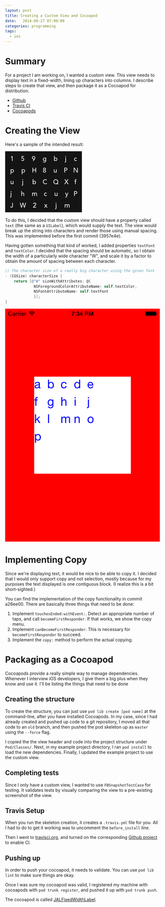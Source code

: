 ```yaml
---
layout: post
title: Creating a Custom View and Cocoapod
date:   2014-08-27 07:00:00
categories: programming
tags:
  - ios
---
```


# Summary

For a project I am working on, I wanted a custom view. This view needs
to display text in a fixed-width, lining up characters into columns. I
describe steps to create that view, and then package it as a Cocoapod
for distribution.

* [Github](https://github.com/jamiely/ios-fixed-width-label) 
* [Travis CI](https://travis-ci.org/jamiely/ios-fixed-width-label)
* [Cocoapods](http://cocoadocs.org/docsets/JALFixedWidthLabel)

# Creating the View

Here's a sample of the intended result:

![Intended result](/assets/2014-08-26-creating-a-custom-view-and-cocoapod-intended.png)

To do this, I decided that the custom view should have a property called
`text` (the same as a `UILabel`), which would supply the text. The view
would break up the string into characters and render those using manual
spacing. This was implemented before the first commit (3957e4e).

Having gotten something that kind of worked, I added properties
`textFont` and `textColor`. I decided that the spacing should be
automatic, so I obtain the width of a particularly wide character "W",
and scale it by a factor to obtain the amount of spacing between each
character.

```objective-c
// The character size of a really big character using the given font
- (CGSize) characterSize {
    return [@"W" sizeWithAttributes: @{
             NSForegroundColorAttributeName: self.textColor,
             NSFontAttributeName: self.textFont
             }];
}
```

![iPhone 4 screenshot](/assets/2014-08-26-creating-a-custom-view-and-cocoapod-iphone4.png)

# Implementing Copy

Since we're displaying text, it would be nice to be able to copy it.
I decided that I would only support copy and not selection, mostly
because for my purposes the text displayed is one contiguous block. (I
realize this is a bit short-sighted.)

You can find the implementation of the copy functionality in commit
a26ee00. There are basically three things that need to be done:

1. Implement `touchesEnded:withEvent:`. Detect an appropriate number of
   taps, and call `becomeFirstResponder`. If that works, we show the
   copy menu.
2. Implement `canBecomeFirstResponder`. This is necessary for
   `becomeFirstResponder` to succeed.
3. Implement the `copy:` method to perform the actual copying.

# Packaging as a Cocoapod

Cocoapods provide a really simple way to manage dependencies. Whenever I
interview iOS developers, I give them a big plus when they know and use
it. I'll be listing the things that need to be done

## Creating the structure

To create the structure, you can just use `pod lib create [pod name]` at
the command-line, after you have installed Cocoapods. In my case, since
I had already created and pushed up code to a git repository, I moved
all that code to an `old` branch, and then pushed the pod skeleton up
as `master` using the `--force` flag.

I copied the the view header and code into the project structure under
`Pod/Classes/`. Next, in my example project directory, I ran `pod
install` to load the new dependencies. Finally, I updated the example
project to use the custom view.

## Completing tests

Since I only have a custom view, I wanted to use `FBSnapshotTestCase`
for testing. It validates tests by visually comparing the view to a
pre-existing screenshot of the view.

## Travis Setup

When you run the skeleton creation, it creates a `.travis.yml` file for
you. All I had to do to get it working was to uncomment the
`before_install` line.

Then I went to
[travisci.org](https://travis-ci.org/jamiely/ios-fixed-width-label), and
turned on the corresponding 
[Github project](https://github.com/jamiely/ios-fixed-width-label) 
to enable CI.

## Pushing up

In order to push your cocoapod, it needs to validate. You can use 
`pod lib lint` to make sure things are okay.

Once I was sure my cocoapod was valid, I registered my machine with
cocoapods with `pod trunk register`, and pushed it up with 
`pod trunk push`.

The cocoapod is called
[JALFixedWidthLabel](http://cocoadocs.org/docsets/JALFixedWidthLabel).


